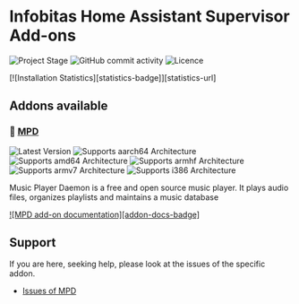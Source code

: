 # Infobitas Home Assistant Supervisor Add-ons

![Project Stage][project-stage-badge]
![GitHub commit activity][commit-badge]
![Licence][licence-badge]

[![Installation Statistics][statistics-badge]][statistics-url]

## Addons available

### 🧩 [MPD][mpd-files]

![Latest Version][mpd-version-badge]
![Supports aarch64 Architecture][mpd-aarch64-badge]
![Supports amd64 Architecture][mpd-amd64-badge]
![Supports armhf Architecture][mpd-armhf-badge]
![Supports armv7 Architecture][mpd-armv7-badge]
![Supports i386 Architecture][mpd-i386-badge]

Music Player Daemon is a free and open source music player. It plays audio files, organizes playlists and maintains a music database

[![MPD add-on documentation][addon-docs-badge]][mpd-doc]


## Support

If you are here, seeking help, please look at the issues of the specific addon.

- [Issues of MPD][mpd-issue]

[project-stage-badge]: https://img.shields.io/badge/project%20stage-✔%20stable-green.svg
[commit-badge]: https://img.shields.io/github/commit-activity/m/Infobitas/Home-Assistant-Addons
[licence-badge]: https://img.shields.io/github/license/Infobitas/Home-Assistant-Addons
[Stable-Repository]: https://github.com/Infobitas/Home-Assistant-Addons

[repository-url]: https://my.home-assistant.io/redirect/supervisor_add_addon_repository/?repository_url=https%3A//github.com/Infobitas/Home-Assistant-Addons
[addon-store-url]: https://my.home-assistant.io/redirect/supervisor_store/

[mpd-files]: https://github.com/Infobitas/Home-Assistant-Addons/mpd/tree/1.7.5
[mpd-doc]: https://github.com/Infobitas/Home-Assistant-Addons/mpd/blob/1.7.5/README.md
[mpd-issue]: https://github.com/Infobitas/Home-Assistant-Addons/mpd/issues
[mpd-version-badge]: https://img.shields.io/badge/version-1.7.5-blue.svg
[mpd-aarch64-badge]: https://img.shields.io/badge/aarch64-yes-green.svg
[mpd-amd64-badge]: https://img.shields.io/badge/amd64-yes-green.svg
[mpd-armhf-badge]: https://img.shields.io/badge/armhf-yes-green.svg
[mpd-armv7-badge]: https://img.shields.io/badge/armv7-yes-green.svg
[mpd-i386-badge]: https://img.shields.io/badge/i386-yes-green.svg
